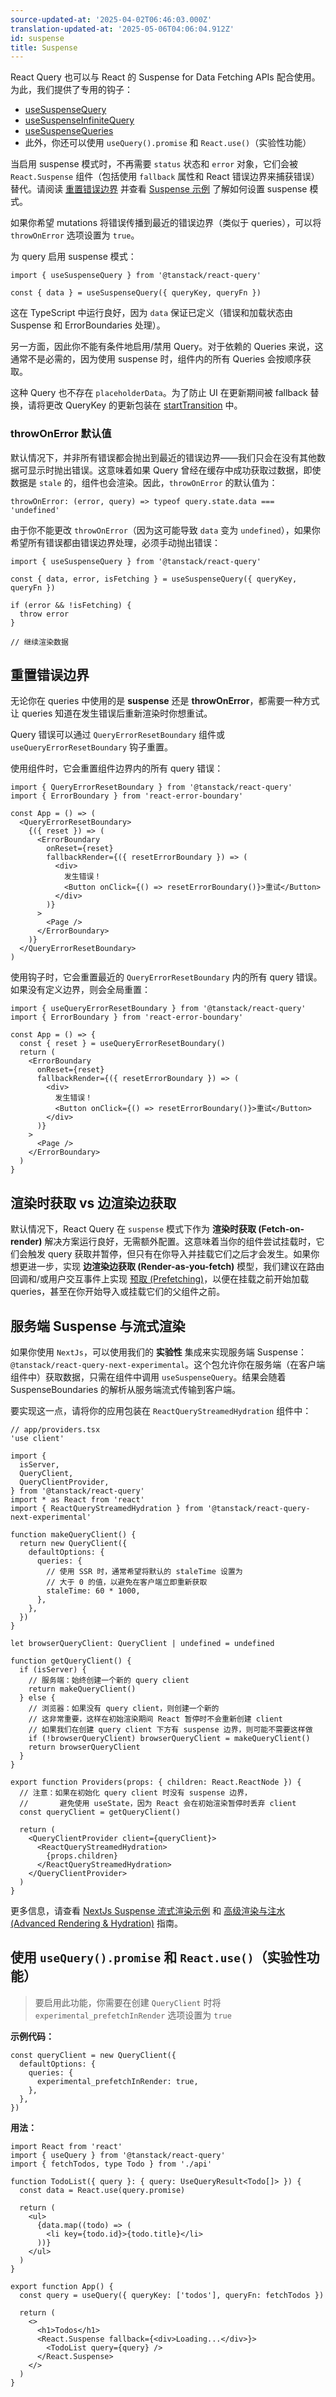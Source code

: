 ```yaml
---
source-updated-at: '2025-04-02T06:46:03.000Z'
translation-updated-at: '2025-05-06T04:06:04.912Z'
id: suspense
title: Suspense
---
```

React Query 也可以与 React 的 Suspense for Data Fetching APIs 配合使用。为此，我们提供了专用的钩子：

- [useSuspenseQuery](../reference/useSuspenseQuery.md)
- [useSuspenseInfiniteQuery](../reference/useSuspenseInfiniteQuery.md)
- [useSuspenseQueries](../reference/useSuspenseQueries.md)
- 此外，你还可以使用 `useQuery().promise` 和 `React.use()`（实验性功能）

当启用 suspense 模式时，不再需要 `status` 状态和 `error` 对象，它们会被 `React.Suspense` 组件（包括使用 `fallback` 属性和 React 错误边界来捕获错误）替代。请阅读 [重置错误边界](#resetting-error-boundaries) 并查看 [Suspense 示例](../examples/react/suspense) 了解如何设置 suspense 模式。

如果你希望 mutations 将错误传播到最近的错误边界（类似于 queries），可以将 `throwOnError` 选项设置为 `true`。

为 query 启用 suspense 模式：

```tsx
import { useSuspenseQuery } from '@tanstack/react-query'

const { data } = useSuspenseQuery({ queryKey, queryFn })
```

这在 TypeScript 中运行良好，因为 `data` 保证已定义（错误和加载状态由 Suspense 和 ErrorBoundaries 处理）。

另一方面，因此你不能有条件地启用/禁用 Query。对于依赖的 Queries 来说，这通常不是必需的，因为使用 suspense 时，组件内的所有 Queries 会按顺序获取。

这种 Query 也不存在 `placeholderData`。为了防止 UI 在更新期间被 fallback 替换，请将更改 QueryKey 的更新包装在 [startTransition](https://react.dev/reference/react/Suspense#preventing-unwanted-fallbacks) 中。

### throwOnError 默认值

默认情况下，并非所有错误都会抛出到最近的错误边界——我们只会在没有其他数据可显示时抛出错误。这意味着如果 Query 曾经在缓存中成功获取过数据，即使数据是 `stale` 的，组件也会渲染。因此，`throwOnError` 的默认值为：

```
throwOnError: (error, query) => typeof query.state.data === 'undefined'
```

由于你不能更改 `throwOnError`（因为这可能导致 `data` 变为 `undefined`），如果你希望所有错误都由错误边界处理，必须手动抛出错误：

```tsx
import { useSuspenseQuery } from '@tanstack/react-query'

const { data, error, isFetching } = useSuspenseQuery({ queryKey, queryFn })

if (error && !isFetching) {
  throw error
}

// 继续渲染数据
```

## 重置错误边界

无论你在 queries 中使用的是 **suspense** 还是 **throwOnError**，都需要一种方式让 queries 知道在发生错误后重新渲染时你想重试。

Query 错误可以通过 `QueryErrorResetBoundary` 组件或 `useQueryErrorResetBoundary` 钩子重置。

使用组件时，它会重置组件边界内的所有 query 错误：

```tsx
import { QueryErrorResetBoundary } from '@tanstack/react-query'
import { ErrorBoundary } from 'react-error-boundary'

const App = () => (
  <QueryErrorResetBoundary>
    {({ reset }) => (
      <ErrorBoundary
        onReset={reset}
        fallbackRender={({ resetErrorBoundary }) => (
          <div>
            发生错误！
            <Button onClick={() => resetErrorBoundary()}>重试</Button>
          </div>
        )}
      >
        <Page />
      </ErrorBoundary>
    )}
  </QueryErrorResetBoundary>
)
```

使用钩子时，它会重置最近的 `QueryErrorResetBoundary` 内的所有 query 错误。如果没有定义边界，则会全局重置：

```tsx
import { useQueryErrorResetBoundary } from '@tanstack/react-query'
import { ErrorBoundary } from 'react-error-boundary'

const App = () => {
  const { reset } = useQueryErrorResetBoundary()
  return (
    <ErrorBoundary
      onReset={reset}
      fallbackRender={({ resetErrorBoundary }) => (
        <div>
          发生错误！
          <Button onClick={() => resetErrorBoundary()}>重试</Button>
        </div>
      )}
    >
      <Page />
    </ErrorBoundary>
  )
}
```

## 渲染时获取 vs 边渲染边获取

默认情况下，React Query 在 `suspense` 模式下作为 **渲染时获取 (Fetch-on-render)** 解决方案运行良好，无需额外配置。这意味着当你的组件尝试挂载时，它们会触发 query 获取并暂停，但只有在你导入并挂载它们之后才会发生。如果你想更进一步，实现 **边渲染边获取 (Render-as-you-fetch)** 模型，我们建议在路由回调和/或用户交互事件上实现 [预取 (Prefetching)](./prefetching.md)，以便在挂载之前开始加载 queries，甚至在你开始导入或挂载它们的父组件之前。

## 服务端 Suspense 与流式渲染

如果你使用 `NextJs`，可以使用我们的 **实验性** 集成来实现服务端 Suspense：`@tanstack/react-query-next-experimental`。这个包允许你在服务端（在客户端组件中）获取数据，只需在组件中调用 `useSuspenseQuery`。结果会随着 SuspenseBoundaries 的解析从服务端流式传输到客户端。

要实现这一点，请将你的应用包装在 `ReactQueryStreamedHydration` 组件中：

```tsx
// app/providers.tsx
'use client'

import {
  isServer,
  QueryClient,
  QueryClientProvider,
} from '@tanstack/react-query'
import * as React from 'react'
import { ReactQueryStreamedHydration } from '@tanstack/react-query-next-experimental'

function makeQueryClient() {
  return new QueryClient({
    defaultOptions: {
      queries: {
        // 使用 SSR 时，通常希望将默认的 staleTime 设置为
        // 大于 0 的值，以避免在客户端立即重新获取
        staleTime: 60 * 1000,
      },
    },
  })
}

let browserQueryClient: QueryClient | undefined = undefined

function getQueryClient() {
  if (isServer) {
    // 服务端：始终创建一个新的 query client
    return makeQueryClient()
  } else {
    // 浏览器：如果没有 query client，则创建一个新的
    // 这非常重要，这样在初始渲染期间 React 暂停时不会重新创建 client
    // 如果我们在创建 query client 下方有 suspense 边界，则可能不需要这样做
    if (!browserQueryClient) browserQueryClient = makeQueryClient()
    return browserQueryClient
  }
}

export function Providers(props: { children: React.ReactNode }) {
  // 注意：如果在初始化 query client 时没有 suspense 边界，
  //       避免使用 useState，因为 React 会在初始渲染暂停时丢弃 client
  const queryClient = getQueryClient()

  return (
    <QueryClientProvider client={queryClient}>
      <ReactQueryStreamedHydration>
        {props.children}
      </ReactQueryStreamedHydration>
    </QueryClientProvider>
  )
}
```

更多信息，请查看 [NextJs Suspense 流式渲染示例](../examples/react/nextjs-suspense-streaming) 和 [高级渲染与注水 (Advanced Rendering & Hydration)](./advanced-ssr.md) 指南。

## 使用 `useQuery().promise` 和 `React.use()`（实验性功能）

> 要启用此功能，你需要在创建 `QueryClient` 时将 `experimental_prefetchInRender` 选项设置为 `true`

**示例代码：**

```tsx
const queryClient = new QueryClient({
  defaultOptions: {
    queries: {
      experimental_prefetchInRender: true,
    },
  },
})
```

**用法：**

```tsx
import React from 'react'
import { useQuery } from '@tanstack/react-query'
import { fetchTodos, type Todo } from './api'

function TodoList({ query }: { query: UseQueryResult<Todo[]> }) {
  const data = React.use(query.promise)

  return (
    <ul>
      {data.map((todo) => (
        <li key={todo.id}>{todo.title}</li>
      ))}
    </ul>
  )
}

export function App() {
  const query = useQuery({ queryKey: ['todos'], queryFn: fetchTodos })

  return (
    <>
      <h1>Todos</h1>
      <React.Suspense fallback={<div>Loading...</div>}>
        <TodoList query={query} />
      </React.Suspense>
    </>
  )
}
```
